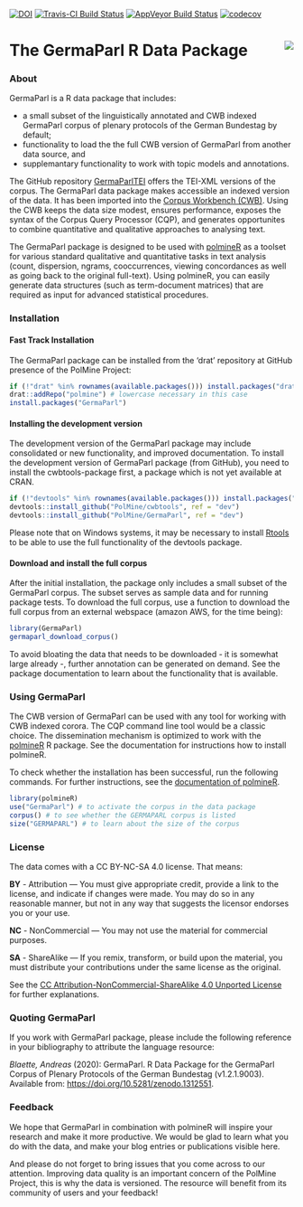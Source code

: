 
<!-- README.md is generated from README.Rmd. Please edit that file -->

[![DOI](https://zenodo.org/badge/141028057.svg)](https://zenodo.org/badge/latestdoi/141028057)
[![Travis-CI Build
Status](https://travis-ci.org/PolMine/GermaParl.svg?branch=zenodo)](https://travis-ci.org/PolMine/GermaParl)
[![AppVeyor Build
Status](https://ci.appveyor.com/api/projects/status/github/PolMine/GermaParl?branch=zenodo&svg=true)](https://ci.appveyor.com/project/PolMine/zenodo)
[![codecov](https://codecov.io/gh/PolMine/GermaParl/branch/zenodo/graph/badge.svg)](https://codecov.io/gh/PolMine/GermaParl/branch/zenodo)

# The GermaParl R Data Package <img src="https://raw.githubusercontent.com/PolMine/GermaParl/master/inst/sticker/hexsticker.png" align="right" />

### About

GermaParl is a R data package that includes:

  - a small subset of the linguistically annotated and CWB indexed
    GermaParl corpus of plenary protocols of the German Bundestag by
    default;
  - functionality to load the the full CWB version of GermaParl from
    another data source, and
  - supplemantary functionality to work with topic models and
    annotations.

The GitHub repository
[GermaParlTEI](https://github.com/PolMine/GermaParlTEI) offers the
TEI-XML versions of the corpus. The GermaParl data package makes
accessible an indexed version of the data. It has been imported into the
[Corpus Workbench (CWB)](http://cwb.sourceforge.net/). Using the CWB
keeps the data size modest, ensures performance, exposes the syntax of
the Corpus Query Processor (CQP), and generates opportunites to combine
quantitative and qualitative approaches to analysing text.

The GermaParl package is designed to be used with
[polmineR](https://cran.r-project.org/package=polmineR) as a toolset for
various standard qualitative and quantitative tasks in text analysis
(count, dispersion, ngrams, cooccurrences, viewing concordances as well
as going back to the original full-text). Using polmineR, you can easily
generate data structures (such as term-document matrices) that are
required as input for advanced statistical procedures.

### Installation

#### Fast Track Installation

The GermaParl package can be installed from the ‘drat’ repository at
GitHub presence of the PolMine
Project:

``` r
if (!"drat" %in% rownames(available.packages())) install.packages("drat")
drat::addRepo("polmine") # lowercase necessary in this case
install.packages("GermaParl")
```

#### Installing the development version

The development version of the GermaParl package may include
consolidated or new functionality, and improved documentation. To
install the development version of GermaParl package (from GitHub), you
need to install the cwbtools-package first, a package which is not yet
available at
CRAN.

``` r
if (!"devtools" %in% rownames(available.packages())) install.packages("devtools")
devtools::install_github("PolMine/cwbtools", ref = "dev")
devtools::install_github("PolMine/GermaParl", ref = "dev")
```

Please note that on Windows systems, it may be necessary to install
[Rtools](https://cran.r-project.org/bin/windows/Rtools/) to be able to
use the full functionality of the devtools package.

#### Download and install the full corpus

After the initial installation, the package only includes a small subset
of the GermaParl corpus. The subset serves as sample data and for
running package tests. To download the full corpus, use a function to
download the full corpus from an external webspace (amazon AWS, for the
time being):

``` r
library(GermaParl)
germaparl_download_corpus()
```

To avoid bloating the data that needs to be downloaded - it is somewhat
large already -, further annotation can be generated on demand. See the
package documentation to learn about the functionality that is
available.

### Using GermaParl

The CWB version of GermaParl can be used with any tool for working with
CWB indexed corora. The CQP command line tool would be a classic choice.
The dissemination mechanism is optimized to work with the
[polmineR](https://github.com/PolMine/polmineR) R package. See the
documentation for instructions how to install polmineR.

To check whether the installation has been successful, run the following
commands. For further instructions, see the [documentation of
polmineR](https://polmine.github.io/polmineR/).

``` r
library(polmineR)
use("GermaParl") # to activate the corpus in the data package
corpus() # to see whether the GERMAPARL corpus is listed
size("GERMAPARL") # to learn about the size of the corpus
```

### License

The data comes with a CC BY-NC-SA 4.0 license. That means:

**BY** - Attribution — You must give appropriate credit, provide a link
to the license, and indicate if changes were made. You may do so in any
reasonable manner, but not in any way that suggests the licensor
endorses you or your use.

**NC** - NonCommercial — You may not use the material for commercial
purposes.

**SA** - ShareAlike — If you remix, transform, or build upon the
material, you must distribute your contributions under the same license
as the original.

See the [CC Attribution-NonCommercial-ShareAlike 4.0 Unported
License](https://creativecommons.org/licenses/by-nc-sa/4.0/) for further
explanations.

### Quoting GermaParl

If you work with GermaParl package, please include the following
reference in your bibliography to attribute the language resource:

*Blaette, Andreas* (2020): GermaParl. R Data Package for the GermaParl
Corpus of Plenary Protocols of the German Bundestag (v1.2.1.9003).
Available from: <https://doi.org/10.5281/zenodo.1312551>.

### Feedback

We hope that GermaParl in combination with polmineR will inspire your
research and make it more productive. We would be glad to learn what you
do with the data, and make your blog entries or publications visible
here.

And please do not forget to bring issues that you come across to our
attention. Improving data quality is an important concern of the PolMine
Project, this is why the data is versioned. The resource will benefit
from its community of users and your feedback\!
